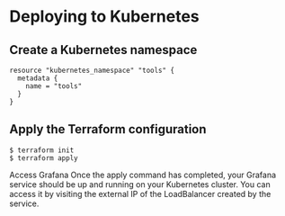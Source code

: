 # Deploying to Kubernetes
## Create a Kubernetes namespace
```
resource "kubernetes_namespace" "tools" {
  metadata {
    name = "tools"
  }
}
```
## Apply the Terraform configuration
```
$ terraform init
$ terraform apply
```
Access Grafana
Once the apply command has completed, your Grafana service should be up and running on your Kubernetes cluster. You can access it by visiting the external IP of the LoadBalancer created by the service.
